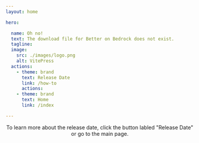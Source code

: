 ```yaml
---
layout: home

hero:

  name: Oh no!
  text: The download file for Better on Bedrock does not exist.
  tagline: 
  image:
    src: ./images/logo.png
    alt: VitePress
  actions:
    - theme: brand
      text: Release Date
      link: /how-to 
      actions:
    - theme: brand
      text: Home
      link: /index 

---
```


<p align="center">
To learn more about the release date, click the button labled "Release Date" or go to the main page.
</p>